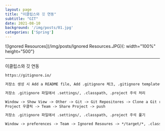 ```yaml
---
layout: page
title: "이클립스와 깃 연동"
subtitle: "GIT"
date: 2021-08-10
background: '/img/posts/01.jpg'
categories: ['Spring']
---
```


![Ignored Resources](/img/posts/Ignored Resources.JPG){: width="100%" height="500"}

-----

이클립스와 깃 연동

```markdown
https://gitignore.io/

저장소 생성 시 Add a README file, Add .gitignore 체크, .gitignore template에 jave 입력

저장소 .gitignore 파일에서 .settings/, .classpath, .project 주석 처리

Window -> Show View -> Other -> Git -> Git Repositores -> Clone a Git repository 클릭 -> 복사한 URI 붙여넣기
Project 우클릭 -> Team -> Share Project -> push

저장소 .gitignore 파일에서 .settings/, .classpath, .project 주석 풀기

Window -> preferences -> Team -> Ignored Resoures -> */target/*, .classpath, .project, .settings 추가 후 .classpath, .project, .settings 체크 풀기
```

